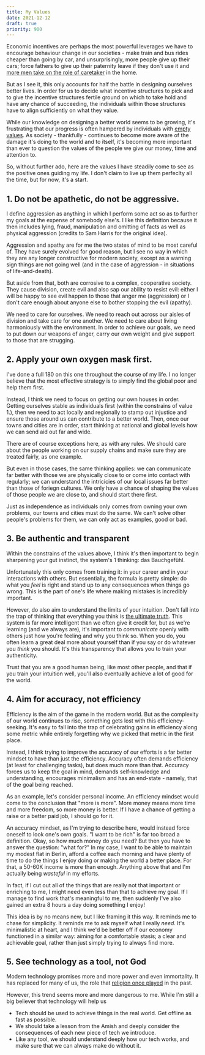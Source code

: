 ```yaml
---
title: My Values
date: 2021-12-12
draft: true
priority: 900
---
```

Economic incentives are perhaps the most powerful leverages we have to encourage behaviour change in our societies - make train and bus rides cheaper than going by car, and unsurprisingly, more people give up their cars; force fathers to give up their paternity leave if they don't use it and [more men take on the role of caretaker](https://www.iceland.is/press/press--media-kit/gender-equality-in-iceland/) in the home.

But as I see it, this only accounts for half the battle in designing ourselves better lives. In order for us to decide what incentive structures to pick and to give the incentive structures fertile ground on which to take hold and have any chance of succeeding, the individuals within those structures have to align sufficiently on what they value. 

While our knowledge on designing a better world seems to be growing, it's frustrating that our progress is often hampered by individuals with [empty values](https://en.wikipedia.org/wiki/Lobbying). As society - thankfully - continues to become more aware of the damage it's doing to the world and to itself, it's becoming more important than ever to question the values of the people we give our money, time and attention to.

So, without further ado, here are the values I have steadily come to see as the positive ones guiding my life. I don't claim to live up them perfeclty all the time, but for now, it's a start.

## 1. Do not be apathetic, do not be aggressive.
I define aggression as anything in which I perform some act so as to further my goals at the expense of somebody else's. I like this definition because it then includes lying, fraud, manipulation and omitting of facts as well as physical aggression (credits to Sam Harris for the original idea).

Aggression and apathy are for me the two states of mind to be most careful of. They have surely evolved for good reason, but I see no way in which they are any longer constructive for modern society, except as a warning sign things are not going well (and in the case of aggression - in situations of life-and-death). 

But aside from that, both are corrosive to a complex, cooperative society. They cause division, create evil and also sap our ability to resist evil: either I will be happy to see evil happen to those that anger me (aggression) or I don't care enough about anyone else to bother stopping the evil (apathy). 

We need to care for ourselves. We need to reach out across our aisles of division and take care for one another. We need to care about living harmoniously with the environment. In order to achieve our goals, we need to put down our weapons of anger, carry our own weight and give support to those that are strugging.
## 2. Apply your own oxygen mask first.
I've done a full 180 on this one throughout the course of my life. I no longer believe that the most effective strategy is to simply find the global poor and help them first.

Instead, I think we need to focus on getting our own houses in order. Getting ourselves stable as individuals first (within the constrains of value 1.), then we need to act locally and regionally to stamp out injustice and ensure those around us can contribute to a better world. Then, once our towns and cities are in order, start thinking at national and global levels how we can send aid out far and wide. 

There are of course exceptions here, as with any rules. We should care about the people working on our supply chains and make sure they are treated fairly, as one example. 

But even in those cases, the same thinking applies: we can communicate far better with those we are physically close to or come into contact with regularly; we can understand the intricicies of our local issues far better than those of foriegn cultures. We only have a chance of shaping the values of those people we are close to, and should start there first.

Just as independence as individuals only comes from owning your own problems, our towns and cities must do the same. We can't solve other people's problems for them, we can only act as examples, good or bad.

## 3. Be authentic and transparent
Within the constrains of the values above, I think it's then important to begin sharpening your gut instinct, the system's 1 thinking: das Bauchgefühl. 

Unfortunately this only comes from training it: in your career and in your interactions with others. But essentially, the formula is pretty simple: do what you *feel* is right and stand up to any consequences when things go wrong. This is the part of one's life where making mistakes is incredibly important.

However, do also aim to understand the limits of your intuition. Don't fall into the trap of thinking that everything you think is [the ultimate truth](https://www.verywellmind.com/what-is-the-false-consensus-effect-2795030). This system is far more intelligent than we often give it credit for, but as we're learning (and we always are), it's important to *communicate* openly with others just how you're feeling and why you think so. When you do, you often learn a great deal more about yourself than if you say or do whatever you *think* you should. It's this transparency that allows you to train your authenticity. 

Trust that you are a good human being, like most other people, and that if you train your intuition well, you'll also eventually achieve a lot of good for the world. 

## 4. Aim for accuracy, not efficiency
Efficiency is the aim of the game in the modern world. But as the complexity of our world continues to rise, something gets lost with this efficiency-seeking. It's easy to fall into the trap of celebrating gains in efficiency along some metric while entirely forgetting why we picked that metric in the first place. 

Instead, I think trying to improve the accuracy of our efforts is a far better mindset to have than just the efficiency. Accuracy often demands efficiency (at least for challenging tasks), but does much more than that. Accuracy forces us to keep the goal in mind, demands self-knowledge and understanding, encourages minimalism and has an end-state - namely, that of the goal being reached.

As an example, let's consider personal income. An efficiency mindset would come to the conclusion that "more is more". More money means more time and more freedom, so more money is better. If I have a chance of getting a raise or a better paid job, I should go for it.

An accuracy mindset, as I'm trying to describe here, would instead force oneself to look one's own goals. "I want to be rich" is far too broad a definition. Okay, so how much money do you need? But then you have to answer the question: "what for?" In my case, I want to be able to maintain my modest flat in Berlin, afford a coffee each morning and have plenty of time to do the things I enjoy doing or making the world a better place. For that, a 50-60K income is more than enough. Anything above that and I'm actually being *wasteful* in my efforts.

In fact, if I cut out all of the things that are really not that important or enriching to me, I might need even less
than that to achieve my goal. If I manage to find work that's meaningful to me, then suddenly I've also gained an extra 8 hours a day doing something I enjoy!

This idea is by no means new, but I like framing it this way. It reminds me to chase for simplicity. It reminds me to ask myself what I really *need*. It's minimalistic at heart, and I think we'd be better off if our economy functioned in a similar way: aiming for a comfortable stasis; a clear and achievable goal, rather than just simply trying to always find more.

## 5. See technology as a tool, not God
Modern technology promises more and more power and even immortality. It has replaced for many of us, the role that [religion once played](https://stevesammartino.com/2021/11/05/technology-as-a-religion/) in the past.

However, this trend seems more and more dangerous to me. While I'm still a big believer that technology will help us 

- Tech should be used to achieve things in the real world. Get offline as fast as possible.
- We should take a lesson from the Amish and deeply consider the consequences of each new piece of tech we introduce.
- Like any tool, we should understand deeply how our tech works, and make sure that we can always make do without it. 



